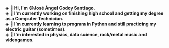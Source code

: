 ◈ 👋 **Hi, I'm @José Ángel Godoy Santiago.**  
◈ 🔭 **I'm currently working on finishing high school and getting my degree as a Computer Technician.**  
◈ 🌱 **I’m currently learning to program in Python and still practicing my electric guitar (sometimes).**  
◈ 👀 **I'm interested in physics, data science, rock/metal music and videogames.**
